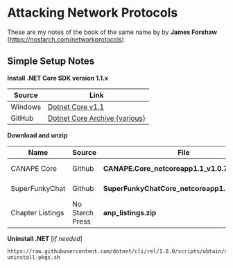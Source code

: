 # Attacking Network Protocols  #

These are my notes of the book of the same name by by **James Forshaw** (https://nostarch.com/networkprotocols)

## Simple Setup Notes ##

**Install .NET Core SDK version 1.1.x**

Source | Link
---|---
Windows | [Dotnet Core v1.1](https://www.microsoft.com/net/download/dotnet-core/1.1)
GitHub | [Dotnet Core Archive {various}](https://github.com/dotnet/core/blob/master/release-notes/download-archive.md)
 

**Download and unzip**

Name | Source | File | Link
---|---|---|---
CANAPE Core | Github | **CANAPE.Core_netcoreapp1.1_v1.0.7z** | [Tyranid: CANAPE.Core](https://github.com/tyranid/CANAPE.Core/releases/download/v1.0/CANAPE.Core_netcoreapp1.1_v1.0.7z)
SuperFunkyChat | Github |**SuperFunkyChatCore_netcoreapp1.1_v1.0.2.7z** | [Tyranid: SuperFunkyChat](https://github.com/tyranid/ExampleChatApplication/releases/download/v1.0.2/SuperFunkyChatCore_netcoreapp1.1_v1.0.2.7z)
Chapter Listings | No Starch Press | **anp_listings.zip** | [NSP: Attack Net Proto](https://nostarch.com/download/anp_listings.zip)
	
**Uninstall .NET** [*if needed*]

	https://raw.githubusercontent.com/dotnet/cli/rel/1.0.0/scripts/obtain/uninstall/dotnet-uninstall-pkgs.sh

